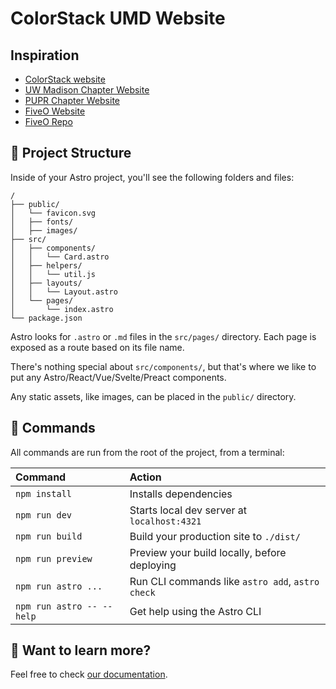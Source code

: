 # ColorStack UMD Website

## Inspiration

- [ColorStack website](https://www.colorstack.org/)
- [UW Madison Chapter Website](https://colorstack.cs.wisc.edu/index.html)
- [PUPR Chapter Website](https://colorstackatpupr.github.io/main/index.html)
- [FiveO Website](https://mechanic-rockville-7coran2fn-will-flores1.vercel.app/)
- [FiveO Repo](https://github.com/will-flores1/Five-O-Autocare)

## 🚀 Project Structure

Inside of your Astro project, you'll see the following folders and files:

```text
/
├── public/
│   └── favicon.svg
│   ├── fonts/
│   ├── images/
├── src/
│   ├── components/
│   │   └── Card.astro
│   ├── helpers/
│   │   └── util.js
│   ├── layouts/
│   │   └── Layout.astro
│   └── pages/
│       └── index.astro
└── package.json
```

Astro looks for `.astro` or `.md` files in the `src/pages/` directory. Each page
is exposed as a route based on its file name.

There's nothing special about `src/components/`, but that's where we like to put
any Astro/React/Vue/Svelte/Preact components.

Any static assets, like images, can be placed in the `public/` directory.

## 🧞 Commands

All commands are run from the root of the project, from a terminal:

| Command                   | Action                                           |
| :------------------------ | :----------------------------------------------- |
| `npm install`             | Installs dependencies                            |
| `npm run dev`             | Starts local dev server at `localhost:4321`      |
| `npm run build`           | Build your production site to `./dist/`          |
| `npm run preview`         | Preview your build locally, before deploying     |
| `npm run astro ...`       | Run CLI commands like `astro add`, `astro check` |
| `npm run astro -- --help` | Get help using the Astro CLI                     |

## 👀 Want to learn more?

Feel free to check [our documentation](https://docs.astro.build).
